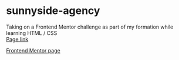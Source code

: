 # sunnyside-agency

Taking on a Frontend Mentor challenge as part of my formation while learning HTML / CSS  
[Page link](https://benoitblaevoet.github.io/sunnyside-agency/)



[Frontend Mentor page](https://www.frontendmentor.io/challenges/sunnyside-agency-landing-page-7yVs3B6ef)

